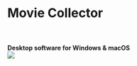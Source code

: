 
<h1>Movie Collector</h1>
<br>
<br>
<b>Desktop software for Windows & macOS</b>
<br>
<img src="https://cdn.clz.com/img/movie/productbox/desktop-w.jpg"></img>
